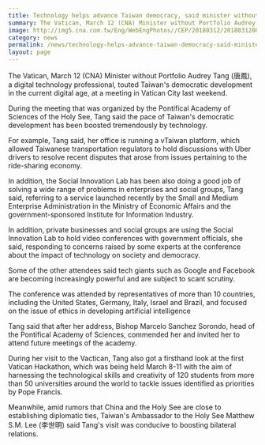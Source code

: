 ```yaml
---
title: Technology helps advance Taiwan democracy, said minister without portfolio
summary: The Vatican, March 12 (CNA) Minister without Portfolio Audrey Tang (唐鳳), a digital technology professional, touted Taiwan's democratic development in the current digital age, at a meeting in Vatican City last weekend.
image: http://img5.cna.com.tw/Eng/WebEngPhotos//CEP/20180312/201803120009t0001.jpg
category: news
permalink: /news/technology-helps-advance-taiwan-democracy-said-minister-without-portfolio/
layout: page
---
```

The Vatican, March 12 (CNA) Minister without Portfolio Audrey Tang (唐鳳), a digital technology professional, touted Taiwan's democratic development in the current digital age, at a meeting in Vatican City last weekend.

During the meeting that was organized by the Pontifical Academy of Sciences of the Holy See, Tang said the pace of Taiwan's democratic development has been boosted tremendously by technology.

For example, Tang said, her office is running a vTaiwan platform, which allowed Taiwanese transportation regulators to hold discussions with Uber drivers to resolve recent disputes that arose from issues pertaining to the ride-sharing economy.

In addition, the Social Innovation Lab has been also doing a good job of solving a wide range of problems in enterprises and social groups, Tang said, referring to a service launched recently by the Small and Medium Enterprise Administration in the Ministry of Economic Affairs and the government-sponsored Institute for Information Industry.

In addition, private businesses and social groups are using the Social Innovation Lab to hold video conferences with government officials, she said, responding to concerns raised by some experts at the conference about the impact of technology on society and democracy.

Some of the other attendees said tech giants such as Google and Facebook are becoming increasingly powerful and are subject to scant scrutiny.

The conference was attended by representatives of more than 10 countries, including the United States, Germany, Italy, Israel and Brazil, and focused on the issue of ethics in developing artificial intelligence

Tang said that after her address, Bishop Marcelo Sanchez Sorondo, head of the Pontifical Academy of Sciences, commended her and invited her to attend future meetings of the academy.

During her visit to the Vactican, Tang also got a firsthand look at the first Vatican Hackathon, which was being held March 8-11 with the aim of harnessing the technological skills and creativity of 120 students from more than 50 universities around the world to tackle issues identified as priorities by Pope Francis.

Meanwhile, amid rumors that China and the Holy See are close to establishing diplomatic ties, Taiwan's Ambassador to the Holy See Matthew S.M. Lee (李世明) said Tang's visit was conducive to boosting bilateral relations. 
